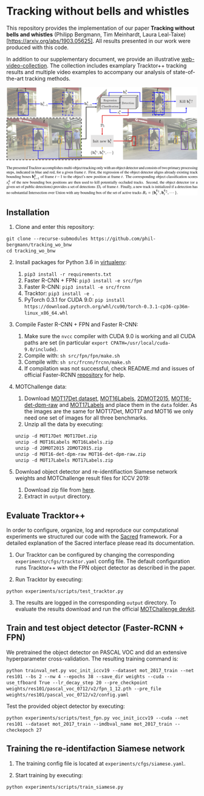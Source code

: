 # Tracking without bells and whistles

This repository provides the implementation of our paper **Tracking without bells and whistles** (Philipp Bergmann, Tim Meinhardt, Laura Leal-Taixe) [https://arxiv.org/abs/1903.05625]. All results presented in our work were produced with this code.

In addition to our supplementary document, we provide an illustrative [web-video-collection](https://drive.google.com/open?id=1cl2jkY2s_Uq5CQYPZYA_dsY-DAbV4xS-). The collection includes examplary Tracktor++ tracking results and multiple video examples to accompany our analysis of state-of-the-art tracking methods.

![Visualization of Tracktor](data/method_vis_standalone.png)

## Installation

1. Clone and enter this repository:
  ```
  git clone --recurse-submodules https://github.com/phil-bergmann/tracking_wo_bnw
  cd tracking_wo_bnw
  ```

2. Install packages for Python 3.6 in [virtualenv](https://uoa-eresearch.github.io/eresearch-cookbook/recipe/2014/11/26/python-virtual-env/):
    1. `pip3 install -r requirements.txt`
    2. Faster R-CNN + FPN: `pip3 install -e src/fpn`
    3. Faster R-CNN: `pip3 install -e src/frcnn`
    4. Tracktor: `pip3 install -e .`
    5. PyTorch 0.3.1 for CUDA 9.0: `pip install https://download.pytorch.org/whl/cu90/torch-0.3.1-cp36-cp36m-linux_x86_64.whl`

3. Compile Faster R-CNN + FPN and Faster R-CNN:
    1. Make sure the `nvcc` compiler with CUDA 9.0 is working and all CUDA paths are set (in particular `export CPATH=/usr/local/cuda-9.0/include`).
    2. Compile with: `sh src/fpn/fpn/make.sh`
    3. Compile with: `sh src/frcnn/frcnn/make.sh`
    4. If compilation was not successful, check README.md and issues of official Faster-RCNN [repository](https://github.com/jwyang/faster-rcnn.pytorch/) for help.

4. MOTChallenge data:
    1. Download [MOT17Det dataset](https://motchallenge.net/data/MOT17Det.zip), [MOT16Labels](https://motchallenge.net/data/MOT16Labels.zip), [2DMOT2015](https://motchallenge.net/data/2DMOT2015.zip), [MOT16-det-dpm-raw](https://motchallenge.net/data/MOT16-det-dpm-raw.zip) and [MOT17Labels](https://motchallenge.net/data/MOT17Labels.zip) and place them in the `data` folder. As the images are the same for MOT17Det, MOT17 and MOT16 we only need one set of images for all three benchmarks.
    2. Unzip all the data by executing:
    ```
    unzip -d MOT17Det MOT17Det.zip
    unzip -d MOT16Labels MOT16Labels.zip
    unzip -d 2DMOT2015 2DMOT2015.zip
    unzip -d MOT16-det-dpm-raw MOT16-det-dpm-raw.zip
    unzip -d MOT17Labels MOT17Labels.zip
    ```

5. Download object detector and re-identifiaction Siamese network weights and MOTChallenge result files for ICCV 2019:
    1. Download zip file from [here](https://drive.google.com/open?id=1E0seC4zSdAsKUNScv4M0eAu7fG_v65_Q).
    2. Extract in `output` directory.

## Evaluate Tracktor++
In order to configure, organize, log and reproduce our computational experiments we structured our code with the [Sacred](http://sacred.readthedocs.io/en/latest/index.html) framework. For a detailed explanation of the Sacred interface please read its documentation.

1. Our Tracktor can be configured by changing the corresponding `experiments/cfgs/tracktor.yaml` config file. The default configuration runs Tracktor++ with the FPN object detector as described in the paper.

2. Run Tracktor by executing:

  ```
  python experiments/scripts/test_tracktor.py
  ```

3. The results are logged in the corresponding `output` directory. To evaluate the results download and run the official [MOTChallenge devkit](https://bitbucket.org/amilan/motchallenge-devkit).

## Train and test object detector (Faster-RCNN + FPN)

We pretrained the object detector on PASCAL VOC and did an extensive hyperparameter cross-validation. The resulting training command is:
  ```
  python trainval_net.py voc_init_iccv19 --dataset mot_2017_train --net res101 --bs 2 --nw 4 --epochs 38 --save_dir weights --cuda --use_tfboard True --lr_decay_step 20 --pre_checkpoint weights/res101/pascal_voc_0712/v2/fpn_1_12.pth --pre_file weights/res101/pascal_voc_0712/v2/config.yaml
  ```

Test the provided object detector by executing:
  ```
  python experiments/scripts/test_fpn.py voc_init_iccv19 --cuda --net res101 --dataset mot_2017_train --imdbval_name mot_2017_train --checkepoch 27
  ```

## Training the re-identifaction Siamese network

1. The training config file is located at `experiments/cfgs/siamese.yaml`.

2. Start training by executing:
  ```
  python experiments/scripts/train_siamese.py
  ```


